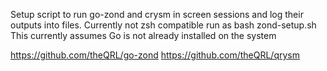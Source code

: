 Setup script to run go-zond and crysm in screen sessions and log their outputs into files.
Currently not zsh compatible run as bash zond-setup.sh
This currently assumes Go is not already installed on the system

https://github.com/theQRL/go-zond
https://github.com/theQRL/qrysm
